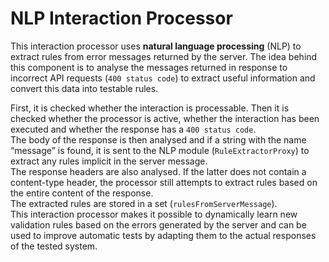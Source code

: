 # NLP Interaction Processor
This interaction processor uses **natural language processing** (NLP) to extract rules from error messages returned by the server. The idea behind this component is to analyse the messages returned in response to incorrect API requests (```400 status code```) to extract useful information and convert this data into testable rules.   

First, it is checked whether the interaction is processable. Then it is checked whether the processor is active, whether the interaction has been executed and whether the response has a ```400 status code```.   
The body of the response is then analysed and if a string with the name “message” is found, it is sent to the NLP module (```RuleExtractorProxy```) to extract any rules implicit in the server message.   
The response headers are also analysed. If the latter does not contain a content-type header, the processor still attempts to extract rules based on the entire content of the response.   
The extracted rules are stored in a set (```rulesFromServerMessage```).   
This interaction processor makes it possible to dynamically learn new validation rules based on the errors generated by the server and can be used to improve automatic tests by adapting them to the actual responses of the tested system. 